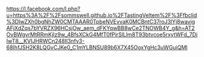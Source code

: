 https://l.facebook.com/l.php?u=https%3A%2F%2Fsommswell.github.io%2FTastingVeltem%2F%3Ffbclid%3DIwZXh0bgNhZW0CMTAAAR0TpbeNVEvvaK0MCBntC37roJ3lYj8wavigAFjXdZqs7bYVRZX96HCsjOw_aem_dFKYqwBB8wCe2TNOWB4Y_g&h=AT2OvBWgvrMtRRmKjlz9w_4BfsXCkG4MfT0fPirSlLlm8T93btvcoe5rxytWFd_7DiIwT8__KVIJHRWCn248Il3nfv3-68IhfJSH2K8LQGvCJKe0_C1mYLBNSU89b6X7X45OoxYgHc3uWGuiQMI
